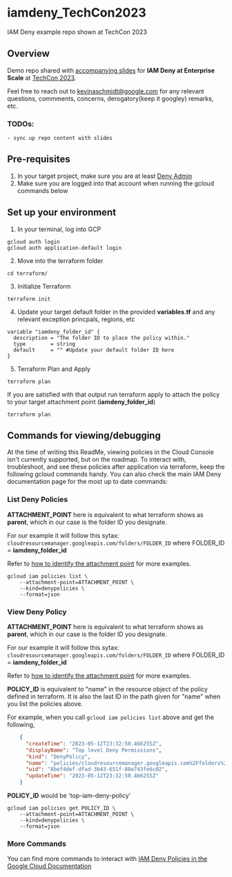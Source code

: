 # iamdeny_TechCon2023
IAM Deny example repo shown at TechCon 2023


## Overview 
Demo repo shared with [accompanying slides](https://docs.google.com/presentation/d/1v2xs-KBZL1M6tEait86ICbt6o2MmR1bFK_-Sn1hgDcc/edit?usp=sharing&resourcekey=0-YrZzQaQqLEPcmdcoDaesug) for **IAM Deny at Enterprise Scale** at [TechCon 2023](https://www.techcon23.io/). 

Feel free to reach out to kevinaschmidt@google.com for any relevant questions, commments, concerns, derogatory(keep it googley) remarks, etc. 

### TODOs:
    - sync up repo content with slides

## Pre-requisites 

1. In your target project, make sure you are at least [Deny Admin](https://cloud.google.com/iam/docs/understanding-roles#iam.denyAdmin) 
2. Make sure you are logged into that account when running the gcloud commands below


## Set up your environment

1. In your terminal, log into GCP

``` shell
gcloud auth login
gcloud auth application-default login

```
2. Move into the terraform folder 

``` shell
cd terraform/ 
```

3. Initialize Terraform 

``` shell
terraform init
```

4. Update your target default folder in the provided **variables.tf** and any relevant exception princpals, regions, etc

``` shell
variable "iamdeny_folder_id" {
  description = "The folder ID to place the policy within."
  type        = string
  default     = "" #Update your default folder ID here
}
```
5. Terraform Plan and Apply

``` shell
terraform plan
```

If you are satisfied with that output run terraform apply to attach the policy to your target attachment point (**iamdeny_folder_id**)

``` shell
terraform plan
```

## Commands for viewing/debugging

At the time of writing this ReadMe, viewing policies in the Cloud Console isn't currenlty supported, but on the roadmap. To interact with, troubleshoot, and see these policies after application via terraform, keep the following gcloud commands handy. You can also check the main IAM Deny documentation page for the most up to date commands: 

### List Deny Policies 

**ATTACHMENT_POINT** here is equivalent to what terraform shows as **parent**, which in our case is the folder ID you designate. 

For our example it will follow this sytax: `cloudresourcemanager.googleapis.com/folders/FOLDER_ID` where FOLDER_ID = **iamdeny_folder_id**

Refer to [how to identify the attachment point](https://cloud.google.com/iam/docs/deny-access#attachment-point) for more examples. 

``` shell
gcloud iam policies list \
    --attachment-point=ATTACHMENT_POINT \ 
    --kind=denypolicies \
    --format=json
```

### View Deny Policy

**ATTACHMENT_POINT** here is equivalent to what terraform shows as **parent**, which in our case is the folder ID you designate. 

For our example it will follow this sytax: `cloudresourcemanager.googleapis.com/folders/FOLDER_ID` where FOLDER_ID = **iamdeny_folder_id**

Refer to [how to identify the attachment point](https://cloud.google.com/iam/docs/deny-access#attachment-point) for more examples. 

**POLICY_ID** is equivalent to "name" in the resource object of the policy defined in terraform. It is also the last ID in the path given for "name" when you list the policies above. 

For example, when you call `gcloud iam policies list` above and get the following, 

```JSON
    {
      "createTime": "2023-05-12T23:32:50.466255Z",
      "displayName": "Top level Deny Permissions",
      "kind": "DenyPolicy",
      "name": "policies/cloudresourcemanager.googleapis.com%2Ffolders%2F334444035081/denypolicies/top-iam-deny-policy",
      "uid": "8bef4def-dfad-3b43-651f-88e743fe6c02",
      "updateTime": "2023-05-12T23:32:50.466255Z"
    }
```

**POLICY_ID** would be 'top-iam-deny-policy'

```shell
gcloud iam policies get POLICY_ID \
    --attachment-point=ATTACHMENT_POINT \
    --kind=denypolicies \
    --format=json
```

### More Commands 

You can find more commands to interact with [IAM Deny Policies in the Google Cloud Documentation](https://cloud.google.com/iam/docs/deny-access)